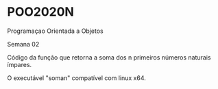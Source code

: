 # POO2020N
Programaçao Orientada a Objetos

Semana 02

Código da função que retorna a soma dos n primeiros números naturais ímpares.


O executável "soman" compatível com linux x64.
